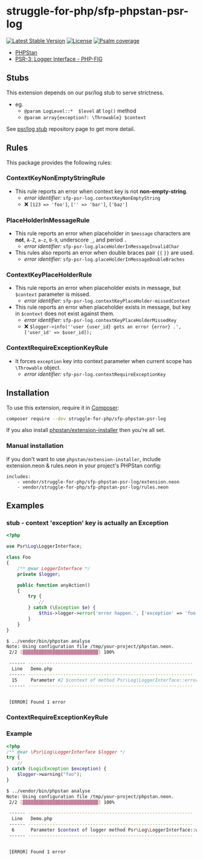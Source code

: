 # struggle-for-php/sfp-phpstan-psr-log

[![Latest Stable Version](https://poser.pugx.org/struggle-for-php/sfp-phpstan-psr-log/v/stable)](https://packagist.org/packages/struggle-for-php/sfp-phpstan-psr-log)
[![License](https://poser.pugx.org/struggle-for-php/sfp-phpstan-psr-log/license)](https://packagist.org/packages/struggle-for-php/sfp-phpstan-psr-log)
[![Psalm coverage](https://shepherd.dev/github/struggle-for-php/sfp-phpstan-psr-log/coverage.svg)](https://shepherd.dev/github/struggle-for-php/sfp-phpstan-psr-log)

* [PHPStan](https://phpstan.org/)
* [PSR-3: Logger Interface - PHP-FIG](https://www.php-fig.org/psr/psr-3/)

## Stubs

This extension depends on our psr/log stub to serve strictness.

* eg.
  * `@param LogLevel::*  $level` at `log()` method
  * `@param array{exception?: \Throwable} $context`

See [psr/log stub](https://github.com/struggle-for-php/sfp-stubs-psr-log) repository page to get more detail.

## Rules

This package provides the following rules:

### ContextKeyNonEmptyStringRule

* This rule reports an error when context key is not **non-empty-string**.
  * _error identifier:_ `sfp-psr-log.contextKeyNonEmptyString`
  * :x: `[123 => 'foo']`, `['' => 'bar']`, `['baz']`

### PlaceHolderInMessageRule

* This rule reports an error when placeholder in `$message` characters are **not**, `A-Z`, `a-z`, `0-9`, underscore `_`, and period `.`
  * _error identifier:_ `sfp-psr-log.placeHolderInMessageInvalidChar`
* This rules also reports an error when double braces pair `{{` `}}` are used.
  * _error identifier:_ `sfp-psr-log.placeHolderInMessageDoubleBraches`

### ContextKeyPlaceHolderRule

* This rule reports an error when placeholder exists in message, but `$context` parameter is missed.
  * _error identifier:_ `sfp-psr-log.contextKeyPlaceHolder-missedContext`
* This rule reports an error when placeholder exists in message, but key in `$context` does not exist against them.
  * _error identifier:_ `sfp-psr-log.contextKeyPlaceHolderMissedKey`
  * :x: `$logger->info(''user {user_id} gets an error {error} .', ['user_id' => $user_id]);`

### ContextRequireExceptionKeyRule

* It forces `exception` key into context parameter when current scope has `\Throwable` object.
  * _error identifier:_ `sfp-psr-log.contextRequireExceptionKey`

## Installation

To use this extension, require it in [Composer](https://getcomposer.org/):

```bash
composer require --dev struggle-for-php/sfp-phpstan-psr-log
```

If you also install [phpstan/extension-installer](https://github.com/phpstan/extension-installer) then you're all set.

### Manual installation

If you don't want to use `phpstan/extension-installer`, include extension.neon & rules.neon in your project's PHPStan config:

```neon
includes:
    - vendor/struggle-for-php/sfp-phpstan-psr-log/extension.neon
    - vendor/struggle-for-php/sfp-phpstan-psr-log/rules.neon
```

## Examples

### stub - context 'exception' key is actually an Exception

```php
<?php

use Psr\Log\LoggerInterface;

class Foo
{
    /** @var LoggerInterface */
    private $logger;

    public function anyAction()
    {
        try {
            // 
        } catch (\Exception $e) {
            $this->logger->error('error happen.', ['exception' => 'foo']);
        }
    }
}
```

```sh
$ ../vendor/bin/phpstan analyse
Note: Using configuration file /tmp/your-project/phpstan.neon.
 2/2 [▓▓▓▓▓▓▓▓▓▓▓▓▓▓▓▓▓▓▓▓▓▓▓▓▓▓▓▓] 100%

 ------ -------------------------------------------------------------
  Line   Demo.php
 ------ -------------------------------------------------------------
  15     Parameter #2 $context of method Psr\Log\LoggerInterface::error() expects array()|array('exception' => Exception), array('exception' => 'foo') given.
 ------ -------------------------------------------------------------


 [ERROR] Found 1 error
```

### ContextRequireExceptionKeyRule

### Example

```php
<?php
/** @var \Psr\Log\LoggerInterface $logger */
try {
    // 
} catch (LogicException $exception) {
    $logger->warning("foo");
}
```

```sh
$ ../vendor/bin/phpstan analyse
Note: Using configuration file /tmp/your-project/phpstan.neon.
 2/2 [▓▓▓▓▓▓▓▓▓▓▓▓▓▓▓▓▓▓▓▓▓▓▓▓▓▓▓▓] 100%

 ------ -------------------------------------------------------------
  Line   Demo.php
 ------ -------------------------------------------------------------
  6      Parameter $context of logger method Psr\Log\LoggerInterface::warning() requires \'exception\' key. Current scope has Throwable variable - $exception
 ------ -------------------------------------------------------------


 [ERROR] Found 1 error
```
